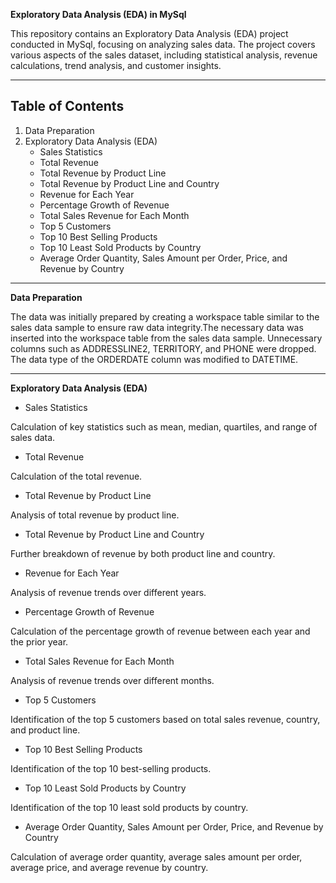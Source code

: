 **Exploratory Data Analysis (EDA) in MySql**

This repository contains an Exploratory Data Analysis (EDA) project conducted in MySql, 
focusing on analyzing sales data. The project covers various aspects of the sales dataset,
including statistical analysis, revenue calculations, trend analysis, and customer insights.

---------------------------------------------------------------------------------------------
**Table of Contents**
---------------------------------------------------------------------------------------------

1) Data Preparation
2) Exploratory Data Analysis (EDA)
    - Sales Statistics
    - Total Revenue
    - Total Revenue by Product Line
    - Total Revenue by Product Line and Country
    - Revenue for Each Year
    - Percentage Growth of Revenue
    - Total Sales Revenue for Each Month
    - Top 5 Customers
    - Top 10 Best Selling Products
    - Top 10 Least Sold Products by Country
    - Average Order Quantity, Sales Amount per Order, Price, and Revenue by Country

---------------------------------------------------------------------------------------------

**Data Preparation**

The data was initially prepared by creating a workspace table similar to the sales data sample 
to ensure raw data integrity.The necessary data was inserted into the workspace table from the
sales data sample. Unnecessary columns such as ADDRESSLINE2, TERRITORY, and PHONE were dropped.
The data type of the ORDERDATE column was modified to DATETIME.

---------------------------------------------------------------------------------------------
**Exploratory Data Analysis (EDA)**

- Sales Statistics

Calculation of key statistics such as mean, median, quartiles, and range of sales data.

- Total Revenue

Calculation of the total revenue.

- Total Revenue by Product Line

Analysis of total revenue by product line.

- Total Revenue by Product Line and Country

Further breakdown of revenue by both product line and country.

- Revenue for Each Year

Analysis of revenue trends over different years.

- Percentage Growth of Revenue

Calculation of the percentage growth of revenue between each year and the prior year.

- Total Sales Revenue for Each Month

Analysis of revenue trends over different months.

- Top 5 Customers

Identification of the top 5 customers based on total sales revenue, country, and product line.

- Top 10 Best Selling Products

Identification of the top 10 best-selling products.

- Top 10 Least Sold Products by Country

Identification of the top 10 least sold products by country.

- Average Order Quantity, Sales Amount per Order, Price, and Revenue by Country

Calculation of average order quantity, average sales amount per order, average price, and average revenue by country.
